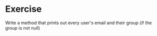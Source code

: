 # Exercise

Write a method that prints out every user's email and their group (if the group is not null)
